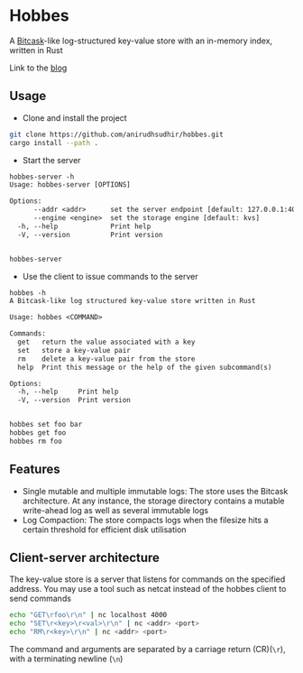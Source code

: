 # Hobbes

A [Bitcask](https://github.com/basho/bitcask/blob/develop/doc/bitcask-intro.pdf)-like
log-structured key-value store with an in-memory index, written in Rust

Link to the [blog](https://sudhir.live/posts/hobbes-log/)

## Usage

- Clone and install the project

```sh
git clone https://github.com/anirudhsudhir/hobbes.git
cargo install --path .
```

- Start the server

```txt
hobbes-server -h
Usage: hobbes-server [OPTIONS]

Options:
      --addr <addr>      set the server endpoint [default: 127.0.0.1:4000]
      --engine <engine>  set the storage engine [default: kvs]
  -h, --help             Print help
  -V, --version          Print version


hobbes-server
```

- Use the client to issue commands to the server

```txt
hobbes -h
A Bitcask-like log structured key-value store written in Rust

Usage: hobbes <COMMAND>

Commands:
  get   return the value associated with a key
  set   store a key-value pair
  rm    delete a key-value pair from the store
  help  Print this message or the help of the given subcommand(s)

Options:
  -h, --help     Print help
  -V, --version  Print version


hobbes set foo bar
hobbes get foo
hobbes rm foo
```

## Features

- Single mutable and multiple immutable logs: The store uses the Bitcask architecture. At any instance, the storage directory contains a mutable write-ahead log as well as several immutable logs
- Log Compaction: The store compacts logs when the filesize hits a certain threshold for efficient disk utilisation

## Client-server architecture

The key-value store is a server that listens for commands on the specified address. You may use a tool such as netcat instead of the hobbes client to send commands

```sh
echo "GET\rfoo\r\n" | nc localhost 4000
echo "SET\r<key>\r<val>\r\n" | nc <addr> <port>
echo "RM\r<key>\r\n" | nc <addr> <port>
```

The command and arguments are separated by a carriage return (CR)(`\r`), with a
terminating newline (`\n`)
